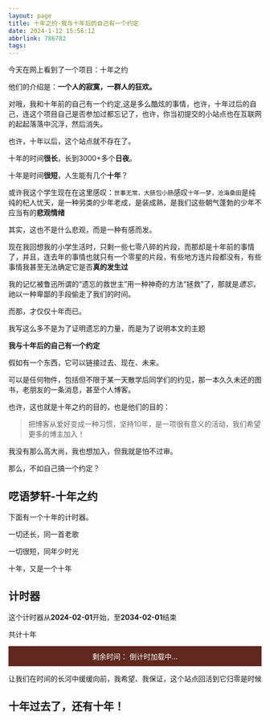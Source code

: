 ```yaml
---
layout: page
title: 十年之约-我与十年后的自己有一个约定
date: 2024-1-12 15:56:12
abbrlink: 786782
tags:
---
```

今天在网上看到了一个项目：十年之约

他们的介绍是：**一个人的寂寞，一群人的狂欢。**

对哦，我和十年前的自己有一个约定,这是多么酷炫的事情，也许，十年过后的自己，连这个项目自己是否参加过都忘记了，也许，你当初提交的小站点也在互联网的起起落落中沉浮，然后消失。

也许，十年以后，这个站点就不存在了。

十年的时间**很长**，长到3000+多个**日夜**。

十年是时间**很短**，人生能有几个**十年**？

或许我这个学生现在在这里感叹：`世事无常，大肠包小肠`感叹`十年一梦，沧海桑田`是纯纯的杞人忧天，是一种另类的少年老成，是装成熟，是我们这些朝气蓬勃的少年不应当有的**悲观情绪**

其实，这也不是什么悲观，而是一种有感而发。

现在我回想我的小学生活时，只剩一些七零八碎的片段，而那却是十年前的事情了，并且，连去年的事情也就只有一个零星的片段，有些地方连片段都没有，有些事情我甚至无法确定它是否**真的发生过**

我的记忆被鲁迅所谓的“遗忘的救世主”用一种神奇的方法“拯救”了，那就是*遗忘*，祂以一种卑鄙的手段偷走了我们的时间。

而那，才仅仅十年而已。

我写这么多不是为了证明遗忘的力量，而是为了说明本文的主题

**我与十年后的自己有一个约定**

假如有一个东西，它可以链接过去、现在、未来。

可以是任何物件，包括但不限于某一天散学后同学们的约见，那一本久久未还的图书，老朋友的一条消息，甚至个人博客。

也许，这也就是十年之约的目的，也是他们的目的：
>把博客从爱好变成一种习惯，坚持10年，是一项很有意义的活动，我们希望更多的博主加入！

我没有那么高大尚，我也想加入，但我就是怕不过审。

那么，不如自己搞一个约定？

## 呓语梦轩-十年之约

下面有一个十年的计时器。

一切还长，同一首老歌

一切很短，同年少时光

十年，又是一个十年

## 计时器

这个计时器从**2024-02-01**开始，至**2034-02-01**结束

共计十年

<body>
    <div id="runtime-card" style="background-color: #60281e; color: #fff; text-align: center; padding: 10px;">
        剩余时间：
        <span id="countdown">倒计时加载中...</span>
    </div>
    <script>
        // 计算并更新网站运行时间的函数
        function updateCountdown() {
            var startDate = new Date("2034-03-01"); // 使用自定义参数作为启动日期
            var currentDate = new Date();
            var timeDiff = startDate - currentDate;
            if (timeDiff > 0) {
                var days = Math.floor(timeDiff / (1000 * 60 * 60 * 24));
                var hours = Math.floor((timeDiff % (1000 * 60 * 60 * 24)) / (1000 * 60 * 60));
                var minutes = Math.floor((timeDiff % (1000 * 60 * 60)) / (1000 * 60));
                var seconds = Math.floor((timeDiff % (1000 * 60)) / 1000);
                var countdownText = days + "天 " + hours + "小时 " + minutes + "分钟 " + seconds + "秒";
                document.getElementById("countdown").textContent = countdownText;
            } else {
                document.getElementById("countdown").textContent = "网站已经运行";
            }
        }
        // 初始加载时计算倒计时
        updateCountdown();
        // 定时更新倒计时（每秒）
        setInterval(updateCountdown, 1000);
    </script>
</body>

让我们在时间的长河中缓缓向前，我希望、我保证，这个站点回活到它归零是时候

## 十年过去了，还有十年！